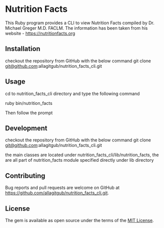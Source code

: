 # Nutrition Facts

This Ruby program provides a CLI to view Nutrition Facts compiled by Dr. Michael Greger M.D. FACLM. The information has been taken from his website - https://nutritionfacts.org


## Installation

checkout the repository from GitHub with the below command
git clone git@github.com:allagitgub/nutrition_facts_cli.git

## Usage

cd to nutrition_facts_cli directory and type the following command

ruby bin/nutrition_facts

Then follow the prompt

## Development

checkout the repository from GitHub with the below command
git clone git@github.com:allagitgub/nutrition_facts_cli.git

the main classes are located under nutrition_facts_cli/lib/nutrition_facts, the are all part of nutrition_facts module specified directly under lib directory

## Contributing

Bug reports and pull requests are welcome on GitHub at https://github.com/allagitgub/nutrition_facts_cli.git.


## License

The gem is available as open source under the terms of the [MIT License](http://opensource.org/licenses/MIT).
